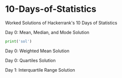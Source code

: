 # 10-Days-of-Statistics
Worked Solutions of Hackerrank's 10 Days of Statistics

Day 0: Mean, Median, and Mode Solution
```python
print('sol')
```

Day 0: Weighted Mean
Solution

Day 0: Quartiles
Solution

Day 1: Interquartile Range
Solution
